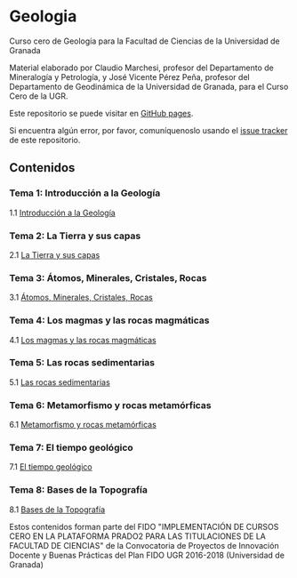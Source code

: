 # Geologia
Curso cero de Geología para la Facultad de Ciencias de la Universidad de Granada

Material elaborado por Claudio Marchesi, profesor del Departamento de Mineralogía y Petrología, y José Vicente Pérez Peña, profesor del Departamento de Geodinámica de la Universidad de Granada, para el Curso Cero de la UGR.

Este repositorio se puede visitar en [GitHub pages](https://cursos-0-fc-ugr.github.io/Geologia).

Si encuentra algún error, por favor, comuníquenoslo usando el [issue tracker](https://github.com/cursos-0-fc-ugr/Geologia/issues) de este repositorio.

## Contenidos

### Tema 1: Introducción a la Geología
1.1 [Introducción a la Geología](Tema1/geologia_1_1.html)  
  
### Tema 2: La Tierra y sus capas
2.1 [La Tierra y sus capas](Tema2/geologia_2_1.html)  


### Tema 3: Átomos, Minerales, Cristales, Rocas
3.1 [Átomos, Minerales, Cristales, Rocas](Tema3/geologia_3_1.html)  

### Tema 4: Los magmas y las rocas magmáticas
4.1 [Los magmas y las rocas magmáticas](Tema4/Geologia_4_1.html)  

### Tema 5: Las rocas sedimentarias
5.1 [Las rocas sedimentarias](Tema5/Geologia_5_1.html)  

### Tema 6: Metamorfismo y rocas metamórficas
6.1 [Metamorfismo y rocas metamórficas](Tema6/Geologia_6_1.html)  

### Tema 7: El tiempo geológico
7.1 [El tiempo geológico](Tema7/geologia_7_1.html)  

### Tema 8: Bases de la Topografía
8.1 [Bases de la Topografía](Tema8/geologia_8_1.html)  


Estos contenidos forman parte del FIDO "IMPLEMENTACIÓN DE CURSOS CERO EN LA PLATAFORMA PRADO2 PARA LAS TITULACIONES DE LA FACULTAD DE CIENCIAS" de la Convocatoria de Proyectos de Innovación Docente y Buenas Prácticas del Plan FIDO UGR 2016-2018 (Universidad de Granada)
